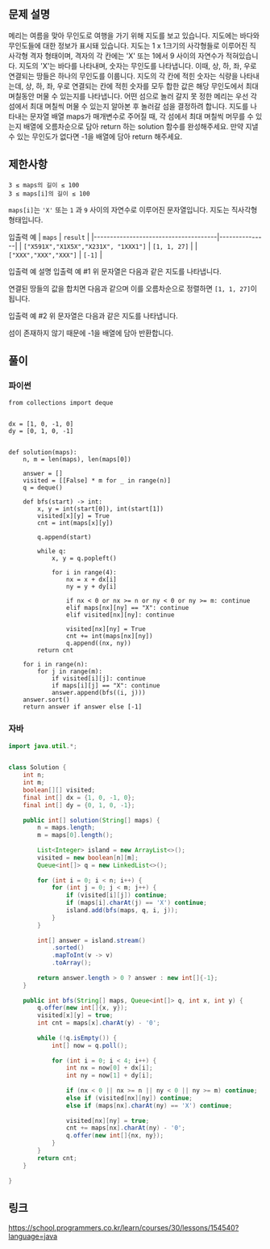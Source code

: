 ## 문제 설명

메리는 여름을 맞아 무인도로 여행을 가기 위해 지도를 보고 있습니다. 
지도에는 바다와 무인도들에 대한 정보가 표시돼 있습니다. 지도는 1 x 1크기의 사각형들로 이루어진 직사각형 격자 형태이며, 
격자의 각 칸에는 'X' 또는 1에서 9 사이의 자연수가 적혀있습니다. 지도의 'X'는 바다를 나타내며, 숫자는 무인도를 나타냅니다. 
이때, 상, 하, 좌, 우로 연결되는 땅들은 하나의 무인도를 이룹니다. 지도의 각 칸에 적힌 숫자는 식량을 나타내는데, 
상, 하, 좌, 우로 연결되는 칸에 적힌 숫자를 모두 합한 값은 해당 무인도에서 최대 며칠동안 머물 수 있는지를 나타냅니다. 
어떤 섬으로 놀러 갈지 못 정한 메리는 우선 각 섬에서 최대 며칠씩 머물 수 있는지 알아본 후 놀러갈 섬을 결정하려 합니다.
지도를 나타내는 문자열 배열 maps가 매개변수로 주어질 때, 각 섬에서 최대 며칠씩 머무를 수 있는지 배열에 오름차순으로 담아 return 하는 solution 함수를 완성해주세요. 만약 지낼 수 있는 무인도가 없다면 -1을 배열에 담아 return 해주세요.

## 제한사항
```
3 ≤ maps의 길이 ≤ 100
3 ≤ maps[i]의 길이 ≤ 100
```

`maps[i]`는 `'X'` 또는 `1` 과 `9` 사이의 자연수로 이루어진 문자열입니다.
지도는 직사각형 형태입니다.

입출력 예
| `maps`                               |	`result`     |
|--------------------------------------|---------------|
| `["X591X","X1X5X","X231X", "1XXX1"]` |	`[1, 1, 27]` |
| `["XXX","XXX","XXX"]`                |	`[-1]`       |


입출력 예 설명
입출력 예 #1
위 문자열은 다음과 같은 지도를 나타냅니다.


연결된 땅들의 값을 합치면 다음과 같으며
이를 오름차순으로 정렬하면 `[1, 1, 27]`이 됩니다.

입출력 예 #2
위 문자열은 다음과 같은 지도를 나타냅니다.

섬이 존재하지 않기 때문에 -1을 배열에 담아 반환합니다.

## 풀이
### 파이썬
```python3
from collections import deque


dx = [1, 0, -1, 0]
dy = [0, 1, 0, -1]


def solution(maps):
    n, m = len(maps), len(maps[0])
    
    answer = []
    visited = [[False] * m for _ in range(n)]
    q = deque()
    
    def bfs(start) -> int:
        x, y = int(start[0]), int(start[1])
        visited[x][y] = True
        cnt = int(maps[x][y])
        
        q.append(start)
        
        while q:
            x, y = q.popleft()
            
            for i in range(4):
                nx = x + dx[i]
                ny = y + dy[i]
                
                if nx < 0 or nx >= n or ny < 0 or ny >= m: continue
                elif maps[nx][ny] == "X": continue
                elif visited[nx][ny]: continue
                
                visited[nx][ny] = True
                cnt += int(maps[nx][ny])
                q.append((nx, ny))
        return cnt
    
    for i in range(n):
        for j in range(m):
            if visited[i][j]: continue
            if maps[i][j] == "X": continue
            answer.append(bfs((i, j)))
    answer.sort()
    return answer if answer else [-1]
```

### 자바
```java
import java.util.*;


class Solution {
    int n;
    int m;
    boolean[][] visited;
    final int[] dx = {1, 0, -1, 0};
    final int[] dy = {0, 1, 0, -1};
    
    public int[] solution(String[] maps) {
        n = maps.length;
        m = maps[0].length();
        
        List<Integer> island = new ArrayList<>();
        visited = new boolean[n][m];
        Queue<int[]> q = new LinkedList<>();
        
        for (int i = 0; i < n; i++) {
            for (int j = 0; j < m; j++) {
                if (visited[i][j]) continue;
                if (maps[i].charAt(j) == 'X') continue;
                island.add(bfs(maps, q, i, j));
            }
        }
        
        int[] answer = island.stream()
            .sorted()
            .mapToInt(v -> v)
            .toArray();
        
        return answer.length > 0 ? answer : new int[]{-1};
    }
    
    public int bfs(String[] maps, Queue<int[]> q, int x, int y) {
        q.offer(new int[]{x, y});
        visited[x][y] = true;
        int cnt = maps[x].charAt(y) - '0';
        
        while (!q.isEmpty()) {
            int[] now = q.poll();
            
            for (int i = 0; i < 4; i++) {
                int nx = now[0] + dx[i];
                int ny = now[1] + dy[i];
                
                if (nx < 0 || nx >= n || ny < 0 || ny >= m) continue;
                else if (visited[nx][ny]) continue;
                else if (maps[nx].charAt(ny) == 'X') continue;
                
                visited[nx][ny] = true;
                cnt += maps[nx].charAt(ny) - '0';
                q.offer(new int[]{nx, ny});
            }
        }
        return cnt;
    }
    
}
```



## 링크
https://school.programmers.co.kr/learn/courses/30/lessons/154540?language=java
